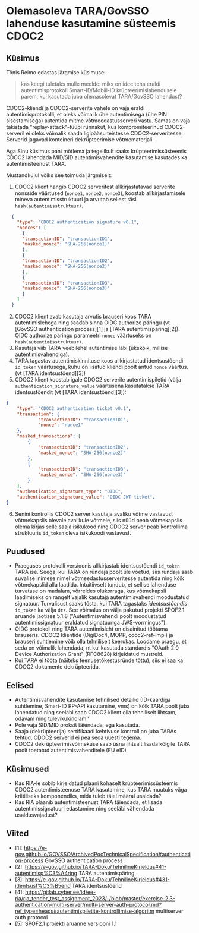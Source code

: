 # Olemasoleva TARA/GovSSO lahenduse kasutamine süsteemis CDOC2

## Küsimus

Tõnis Reimo edastas järgmise küsimuse:

>kas keegi tuletaks mulle meelde:
>miks on idee teha eraldi autentimisprotokoll Smart-ID/Mobiil-ID krüpteerimislahendusele parem, kui kasutada juba olemasolevat TARA/GovSSO lahendust?

CDOC2-kliendi ja CDOC2-serverite vahele on vaja eraldi autentimisprotokolli, et oleks võimalik ühe autentimisega (ühe PIN sisestamisega) autentida mitme võtmeedastusserveri vastu. Samas on vaja takistada "replay-attack"-tüüpi rünnakut, kus kompromiteerinud CDOC2-serveril ei oleks võimalik saada ligipääsu teistesse CDOC2-serveritesse. Serverid jagavad konteineri dekrüpteerimise võtmematerjali.

Aga Sinu küsimus pani mõtlema ja tegelikult saaks krüpteerimissüsteemis CDOC2 lahendada MID/SID autentimisvahendite kasutamise kasutades ka autentimisteenust TARA.

Mustandkujul võiks see toimuda järgmiselt:

1. CDOC2 klient hangib CDOC2 serveritest allkirjastatavad serverite nonsside väärtused (`nonce1`, `nonce2`, `nonce3`), koostab allkirjastamisele mineva autentimisstruktuuri ja arvutab sellest räsi `hash(autentimisstruktuur)`.

```json
  {
    "type": "CDOC2 authentication signature v0.1",
    "nonces": [
      {
      "transactionID": "transactionID1",
      "masked_nonce": "SHA-256(nonce1)"
      },
      {
      "transactionID": "transactionID2",
      "masked_nonce": "SHA-256(nonce2)"
      },
      {
      "transactionID": "transactionID3",
      "masked_nonce": "SHA-256(nonce3)"
      }
    ]
  }
```

2. CDOC2 klient avab kasutaja arvutis brauseri koos TARA autentimislehega ning saadab sinna OIDC authorize päringu (vt [GovSSO authentication process][1] ja [TARA autentimispäring][2]). OIDC authorize päringu parameetri `nonce` väärtuseks on `hash(autentimisstruktuur)`.
3. Kasutaja viib TARA veebilehel autentimise läbi (ükskõik, millise autentimisvahendiga).
4. TARA tagastav autentimiskinnituse koos allkirjastatud identsustõendi `id_token` väärtusega, kuhu on lisatud kliendi poolt antud `nonce` väärtus. (vt [TARA identsustõend][3])
5. CDOC2 klient koostab igale CDOC2 serverile autentimispiletid (välja `authentication_signature_value` väärtusena kasutatakse TARA identsustõendit (vt [TARA identsustõend][3]):

```json
{
    "type": "CDOC2 authentication ticket v0.1",
    "transaction": {
            "transactionID": "transactionID1",
            "nonce": "nonce1"
    },
    "masked_transactions": [
        {
            "transactionID": "transactionID2",
            "masked_nonce": "SHA-256(nonce2)"
        },
        {
            "transactionID": "transactionID3",
            "masked_nonce": "SHA-256(nonce3)"
        }
    ],
    "authentication_signature_type": "OIDC",
    "authentication_signature_value": "OIDC JWT ticket",
}
```

6. Senini kontrollis CDOC2 server kasutaja avaliku võtme vastavust võtmekapslis olevale avalikule võtmele, siis nüüd peab võtmekapslis olema kirjas selle saaja  isikukood ning CDOC2 server peab kontrollima struktuuris `id_token` oleva isikukoodi vastavust.

## Puudused

* Praeguses protokolli versioonis allkirjastab identsustõendi `id_token` TARA ise. Seega, kui TARA on ründaja poolt üle võetud, siis ründaja saab suvalise inimese nimel võtmeedastusserveritesse autentida ning kõik võtmekapslid alla laadida. Intuitiivselt tundub, et sellise lahenduse turvatase on madalam, võrreldes olukorraga, kus võtmekapsli laadimiseks on rangelt vajalik kasutaja autentimisvahendi moodustatud signatuur. Turvalisust saaks tõsta, kui TARA tagastaks _identsustõendis_ `id_token` ka välja `dts`. See võimalus on välja pakutud projekti SPOF2.1 aruande jaotises 5.1.8 ("Autentimisvahendi poolt moodustatud autentimissignatuur eraldatud signatuuriga JWS-vormingus").
* OIDC protokoll ning TARA autentimisleht on disainitud töötama brauseris. CDOC2 klientide (DigiDoc4, MOPP, cdoc2-ref-impl) ja brauseri suhtlemine võib olla tehniliselt keerukas. Loodame praegu, et seda on võimalik lahendada, nt kui kasutada standardis "OAuth 2.0 Device Authorization Grant" (RFC8628) kirjeldatud mustreid.
* Kui TARA ei tööta (näiteks teenusetõkestusründe tõttu), siis ei saa ka CDOC2 dokumente dekrüpteerida.

## Eelised

* Autentimisvahendite kasutamise tehnilised detailid (ID-kaardiga suhtlemine, Smart-ID RP-API kasutamine, vms) on kõik TARA poolt juba lahendatud ning seeläbi saab CDOC2 klient olla tehniliselt lihtsam, odavam ning tulevikukindlam.'
* Pole vaja SID/MID proksit täiendada, ega kasutada.
* Saaja (dekrüpteerija) sertifikaadi kehtivuse kontroll on juba TARAs tehtud, CDOC2 serverid ei pea seda uuesti tegema.
* CDOC2 dekrüpteerimisvõimekuse saab üsna lihtsalt lisada kõigile TARA poolt toetatud autentimisvahenditele (EU eID)

## Küsimused

* Kas RIA-le sobib kirjeldatud plaani kohaselt krüpteerimissüsteemis CDOC2 autentimisteenuse TARA kasutamine, kus TARA muutuks väga kriitiliseks komponendiks, mida tuleb täiel määral usaldada?
* Kas RIA plaanib autentimisteenust TARA täiendada, et lisada autentimissignatuuri edastamine ning seeläbi vähendada usaldusvajadust?

## Viited

* [1]: <https://e-gov.github.io/GOVSSO/ArchivedPocTechnicalSpecification#authentication-process> GovSSO authentication process
* [2]: <https://e-gov.github.io/TARA-Doku/TehnilineKirjeldus#41-autentimisp%C3%A4ring> TARA autentimispäring
* [3]: <https://e-gov.github.io/TARA-Doku/TehnilineKirjeldus#431-identsust%C3%B5end> TARA identsustõend
* [4]: <https://gitlab.cyber.ee/id/ee-ria/ria_tender_test_assignment_2023/-/blob/master/exercise-2.3-authentication-multi-server/multi-server-auth-protocol.md?ref_type=heads#autentimispiletite-kontrollimise-algoritm> multiserver auth protocol
* [5]: SPOF2.1 projekti aruanne versiooni 1.1
